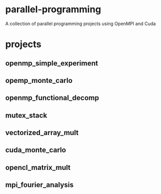 # parallel-programming
A collection of parallel programming projects using OpenMPI and Cuda

# projects
## openmp_simple_experiment

## opemp_monte_carlo

## openmp_functional_decomp

## mutex_stack

## vectorized_array_mult

## cuda_monte_carlo

## opencl_matrix_mult

## mpi_fourier_analysis

